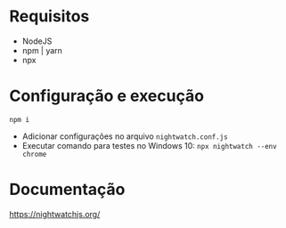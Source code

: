 # Requisitos
* NodeJS
* npm | yarn
* npx

# Configuração e execução
    npm i 

- Adicionar configurações no arquivo
`nightwatch.conf.js`
- Executar comando para testes no Windows 10:
`npx nightwatch --env chrome`

# Documentação
https://nightwatchjs.org/